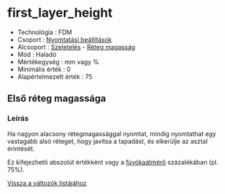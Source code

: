 # first\_layer\_height

* Technológia : FDM
* Csoport : [Nyomtatási beállítások](../../konfig/print_settings.md)
* Alcsoport : [Szeletelés](../../beallitasok/print_settings.md#couche) - [Réteg magasság](first_layer_height.md)
* Mód : Haladó
* Mértékegység : mm vagy %
* Minimális érték :  0
* Alapértelmezett érték : 75

## Első réteg magassága

### Leírás

Ha nagyon alacsony rétegmagassággal nyomtat, mindig nyomtathat egy vastagabb alsó réteget, hogy javítsa a tapadást, és elkerülje az asztal érintését.

Ez kifejezhető abszolút értékként vagy a [fúvókaátmérő](nozzle_diameter.md) százalékában \(pl. 75%\).

[Vissza a változók listájához](/)


